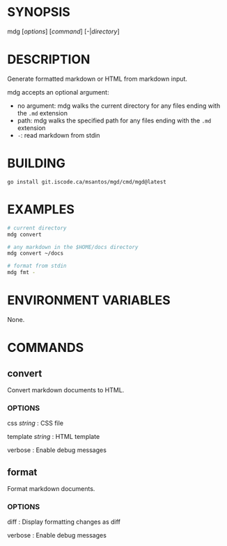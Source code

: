 # SYNOPSIS

mdg [*options*] [*command*] [-|*directory*]

# DESCRIPTION

Generate formatted markdown or HTML from markdown input.

mdg accepts an optional argument:

* no argument: mdg walks the current directory for any files ending with
  the `.md` extension
* path: mdg walks the specified path for any files ending with the
  `.md` extension
* `-`: read markdown from stdin

# BUILDING

```
go install git.iscode.ca/msantos/mgd/cmd/mgd@latest
```

# EXAMPLES

```bash
# current directory
mdg convert

# any markdown in the $HOME/docs directory
mdg convert ~/docs

# format from stdin
mdg fmt -
```

# ENVIRONMENT VARIABLES

None.

# COMMANDS

## convert

Convert markdown documents to HTML.

### OPTIONS

css *string*
: CSS file

template *string*
: HTML template

verbose
: Enable debug messages

## format

Format markdown documents.

### OPTIONS

diff
: Display formatting changes as diff

verbose
: Enable debug messages
